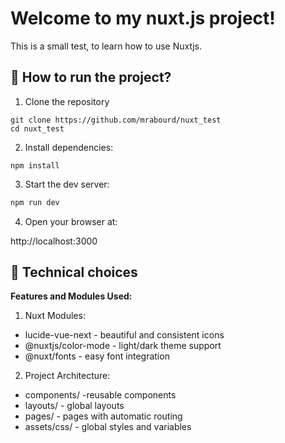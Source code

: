 # Welcome to my nuxt.js project!

This is a small test, to learn how to use Nuxtjs.

## 📱 How to run the project?

1. Clone the repository

```
git clone https://github.com/mrabourd/nuxt_test
cd nuxt_test
```

2. Install dependencies:

```
npm install
```

3. Start the dev server:

```bash
npm run dev
```

4. Open your browser at:

http://localhost:3000

## 🔧 Technical choices

**Features and Modules Used:**
1. Nuxt Modules:

* lucide-vue-next - beautiful and consistent icons
* @nuxtjs/color-mode - light/dark theme support
* @nuxt/fonts - easy font integration

2.  Project Architecture:

* components/ -reusable components
* layouts/ - global layouts
* pages/ - pages with automatic routing
* assets/css/ - global styles and variables

